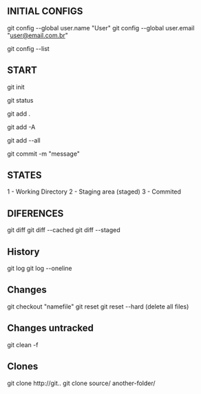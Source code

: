 ## INITIAL CONFIGS

git config --global user.name "User"
git config --global user.email "user@email.com.br"

git config --list

## START

git init

git status

git add .

git add -A

git add --all

git commit -m "message"

## STATES

1 - Working Directory
2 - Staging area (staged)
3 - Commited

## DIFERENCES

git diff
git diff --cached
git diff --staged

## History

git log
git log --oneline

## Changes

git checkout "namefile"
git reset 
git reset --hard (delete all files)

## Changes untracked

git clean -f 

## Clones

git clone http://git..
git clone source/ another-folder/
